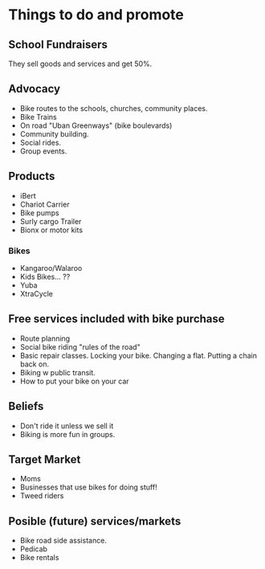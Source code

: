 # Things to do and promote

## School Fundraisers
They sell goods and services and get 50%.

## Advocacy

* Bike routes to the schools, churches, community places.
* Bike Trains
* On road "Uban Greenways" (bike boulevards)
* Community building.
* Social rides.
* Group events.

## Products

* iBert
* Chariot Carrier
* Bike pumps
* Surly cargo Trailer
* Bionx or motor kits

### Bikes

* Kangaroo/Walaroo
* Kids Bikes... ??
* Yuba
* XtraCycle

## Free services included with bike purchase

* Route planning
* Social bike riding "rules of the road"
* Basic repair classes. Locking your bike. Changing a flat. Putting a chain back on.
* Biking w public transit.
* How to put your bike on your car

## Beliefs

* Don't ride it unless we sell it
* Biking is more fun in groups.

## Target Market

* Moms
* Businesses that use bikes for doing stuff!
* Tweed riders

## Posible (future) services/markets

* Bike road side assistance.
* Pedicab
* Bike rentals
